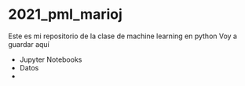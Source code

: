 # 2021_pml_marioj
Este es mi repositorio de la clase de machine learning en python
Voy a guardar aquí 
  * Jupyter Notebooks
  * Datos
  * 
